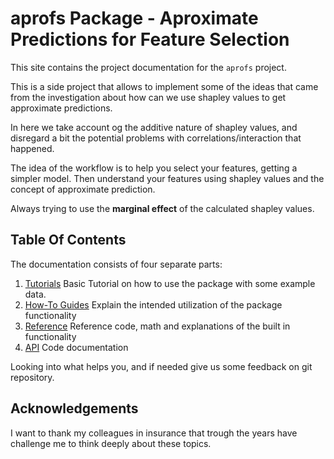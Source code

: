 # aprofs Package - Aproximate Predictions for Feature Selection

This site contains the project documentation for the
`aprofs` project.

This is a side project that allows to implement some of the ideas that came from the
investigation about how can we use shapley values to get approximate predictions.

In here we take account og the additive nature of shapley values, and disregard a bit the potential
problems with correlations/interaction that happened.


The idea of the workflow is to help you select your features, getting a simpler model. Then understand your features
using shapley values and the concept of approximate prediction.

Always trying to use the **marginal effect** of the calculated shapley values.

## Table Of Contents

The documentation consists of four separate parts:

1. [Tutorials](tutorials.md) Basic Tutorial on how to use the package with some example data.
2. [How-To Guides](guide.md) Explain the intended utilization of the package functionality
3. [Reference](reference.md) Reference code, math and explanations of the built in functionality
4. [API](api.md) Code documentation

Looking into what helps you, and if needed give us some feedback on git repository.


## Acknowledgements

I want to thank my colleagues in insurance that trough the years have challenge me to think deeply about these topics.
